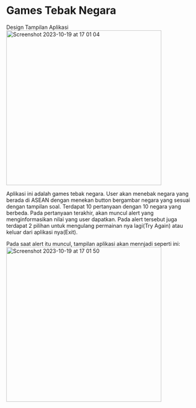 # Games Tebak Negara
Design Tampilan Aplikasi
<img width="411" alt="Screenshot 2023-10-19 at 17 01 04" src="https://github.com/Mourent/TebakNegara_Jefferson/assets/95265197/3c5451b5-1de4-49c8-8e21-12b2a3f3bd7c">


Aplikasi ini adalah games tebak negara. User akan menebak negara yang berada di ASEAN dengan menekan button bergambar negara yang sesuai dengan tampilan soal. Terdapat 10 pertanyaan dengan 10 negara yang berbeda. Pada pertanyaan terakhir, akan muncul alert yang menginformasikan nilai yang user dapatkan. Pada alert tersebut juga terdapat 2 pilihan untuk mengulang permainan nya lagi(Try Again) atau keluar dari aplikasi nya(Exit). 

Pada saat alert itu muncul, tampilan aplikasi akan mennjadi seperti ini:
<img width="411" alt="Screenshot 2023-10-19 at 17 01 50" src="https://github.com/Mourent/TebakNegara_Jefferson/assets/95265197/f2218f61-7054-4b4f-87e0-efcff5e4d70c">
